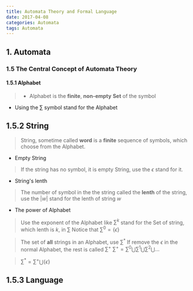 ```yaml
---
title: Automata Theory and Formal Language
date: 2017-04-08
categories: Automata
tags: Automata
---
```


## 1. Automata

<!-- more -->### 1.5 The Central Concept of Automata Theory

#### 1.5.1 Alphabet

> - Alphabet is the **finite**, **non-empty** **Set** of the symbol
- Using the $\sum$ symbol stand for the Alphabet

##<!-- more -->## 1.5.2 String

> String, sometime called **word** is a **finite** sequence of symbols, which choose from the Alphabet.

- Empty String
> If the string has no symbol, it is empty String, use the $\epsilon$ stand for it.

- String's lenth
> The number of symbol in the the string called the **lenth** of the string, use the $|w|$ stand for the lenth of string $w$

- The power of Alphabet

> Use the exponent of the Alphabet like $\sum^k$ stand for the Set of string, which lenth is $k$, in $\sum$
Notice that $\sum^0 = \{\epsilon\}$

> The set of **all** strings in an Alphabet, use $\sum^*$
If remove the $\epsilon$ in the normal Alphabet, the rest is called $\sum^+$
$\sum^+ = \sum^0\bigcup\sum^1\bigcup\sum^2\bigcup\dots$

> $\sum^*=\sum^+\bigcup\{\epsilon\}$

##<!-- more -->## 1.5.3 Language
